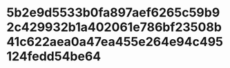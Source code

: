 # 5b2e9d5533b0fa897aef6265c59b92c429932b1a402061e786bf23508b41c622aea0a47ea455e264e94c495124fedd54be64